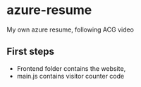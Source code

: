 # azure-resume
My own azure resume, following ACG video

## First steps

- Frontend folder contains the website,
- main.js contains visitor counter code 
